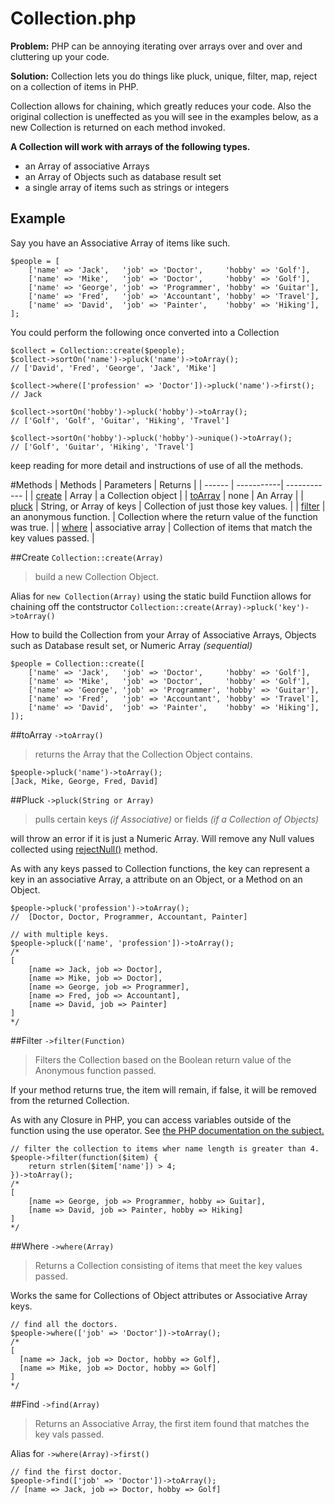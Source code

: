 # Collection.php
**Problem:** PHP can be annoying iterating over arrays over and over and cluttering up your code.

**Solution:** Collection lets you do things like pluck, unique, filter, map, reject on a collection of items in PHP. 

Collection allows for chaining, which greatly reduces your code. Also the original collection is uneffected as you will see in the examples below, as a new Collection is returned on each method invoked.

**A Collection will work with arrays of the following types.**

- an Array of associative Arrays
- an Array of Objects such as database result set
- a single array of items such as strings or integers

## Example
Say you have an Associative Array of items like such. 


    $people = [
        ['name' => 'Jack',   'job' => 'Doctor',     'hobby' => 'Golf'], 
        ['name' => 'Mike',   'job' => 'Doctor',     'hobby' => 'Golf'], 
        ['name' => 'George', 'job' => 'Programmer', 'hobby' => 'Guitar'],
        ['name' => 'Fred',   'job' => 'Accountant', 'hobby' => 'Travel'],
        ['name' => 'David',  'job' => 'Painter',    'hobby' => 'Hiking'],
    ];


You could perform the following once converted into a Collection


    $collect = Collection::create($people);
    $collect->sortOn('name')->pluck('name')->toArray();
    // ['David', 'Fred', 'George', 'Jack', 'Mike']
    
    $collect->where(['profession' => 'Doctor'])->pluck('name')->first();
    // Jack
    
    $collect->sortOn('hobby')->pluck('hobby')->toArray();
    // ['Golf', 'Golf', 'Guitar', 'Hiking', 'Travel']
    
    $collect->sortOn('hobby')->pluck('hobby')->unique()->toArray();
    // ['Golf', 'Guitar', 'Hiking', 'Travel']


keep reading for more detail and instructions of use of all the methods.

#Methods
| Methods | Parameters | Returns  |
| ------  | -----------| ------------ |
| [create](#create) | Array | a Collection object |
| [toArray](#toArray) | none | An Array |
| [pluck](#pluck) | String, or Array of keys | Collection of just those key values. |
| [filter](#filter) | an anonymous function. | Collection where the return value of the function was true. |
| [where](#where) | associative array | Collection of items that match the key values passed. |


##Create ```Collection::create(Array)```
> build a new Collection Object. 

Alias for ```new Collection(Array)``` using the static build Functiion allows for chaining off the contstructor
```Collection::create(Array)->pluck('key')->toArray()```


How to build the Collection from your Array of Associative Arrays, Objects such as Database result set, or Numeric Array _(sequential)_

    $people = Collection::create([
    	['name' => 'Jack',   'job' => 'Doctor',     'hobby' => 'Golf'], 
    	['name' => 'Mike',   'job' => 'Doctor',     'hobby' => 'Golf'], 
    	['name' => 'George', 'job' => 'Programmer', 'hobby' => 'Guitar'],
    	['name' => 'Fred',   'job' => 'Accountant', 'hobby' => 'Travel'],
    	['name' => 'David',  'job' => 'Painter',    'hobby' => 'Hiking'],
    ]);
    
    
##toArray ```->toArray()```
> returns the Array that the Collection Object contains.
    
    $people->pluck('name')->toArray();
    [Jack, Mike, George, Fred, David]



##Pluck ```->pluck(String or Array)```
> pulls certain keys _(if Associative)_ or fields _(if a Collection of Objects)_

will throw an error if it is just a Numeric Array. Will remove any Null values collected using [rejectNull()](#rejectNull) method.

As with any keys passed to Collection functions, the key can represent a key in an associative Array, a attribute on an Object, or a Method on an Object.
    
    $people->pluck('profession')->toArray();
    // 	[Doctor, Doctor, Programmer, Accountant, Painter]
    
    // with multiple keys.
    $people->pluck(['name', 'profession'])->toArray();
    /*	
    [
        [name => Jack, job => Doctor],
        [name => Mike, job => Doctor],
        [name => George, job => Programmer],
        [name => Fred, job => Accountant],
        [name => David, job => Painter]
    ]
    */

##Filter ```->filter(Function)```
> Filters the Collection based on the Boolean return value of the Anonymous function passed. 
    
If your method returns true, the item will remain, if false, it will be removed from the returned Collection.

As with any Closure in PHP, you can access variables outside of the function using the use operator. 
See [the PHP documentation on the subject.](http://php.net/manual/en/functions.anonymous.php)
	
    // filter the collection to items wher name length is greater than 4.
    $people->filter(function($item) {
    	return strlen($item['name']) > 4;
    })->toArray();
    /*
    [
    	[name => George, job => Programmer, hobby => Guitar],
    	[name => David, job => Painter, hobby => Hiking]
    ]
    */

##Where ```->where(Array)```
> Returns a Collection consisting of items that meet the key values passed. 

Works the same for Collections of Object attributes or Associative Array keys.
    
    // find all the doctors.
    $people->where(['job' => 'Doctor'])->toArray();
    /*
    [
      [name => Jack, job => Doctor, hobby => Golf],
      [name => Mike, job => Doctor, hobby => Golf]
    ]
    */

##Find ```->find(Array)```
> Returns an Associative Array, the first item found that matches the key vals passed. 

Alias for ```->where(Array)->first()```

    // find the first doctor.
    $people->find(['job' => 'Doctor'])->toArray(); 
    // [name => Jack, job => Doctor, hobby => Golf]




